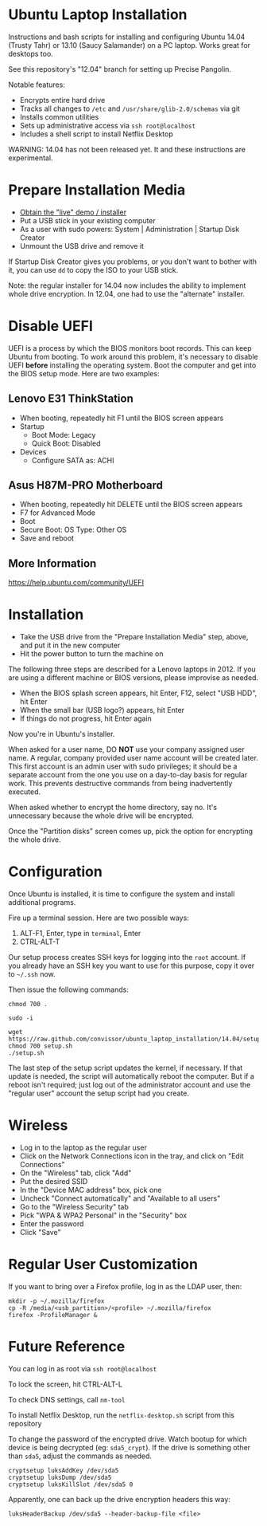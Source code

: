 Ubuntu Laptop Installation
==========================

Instructions and bash scripts for installing and configuring Ubuntu 14.04
(Trusty Tahr) or 13.10 (Saucy Salamander) on a PC laptop.
Works great for desktops too.

See this repository's "12.04" branch for setting up Precise Pangolin.

Notable features:

* Encrypts entire hard drive
* Tracks all changes to `/etc` and `/usr/share/glib-2.0/schemas` via git
* Installs common utilities
* Sets up administrative access via `ssh root@localhost`
* Includes a shell script to install Netflix Desktop

WARNING: 14.04 has not been released yet.  It and these instructions are
experimental.


Prepare Installation Media
==========================

* [Obtain the "live" demo / installer](http://cdimage.ubuntu.com/daily-live/current/trusty-desktop-amd64.iso)
* Put a USB stick in your existing computer
* As a user with sudo powers:  System | Administration | Startup Disk Creator
* Unmount the USB drive and remove it

If Startup Disk Creator gives you problems, or you don't want to bother with
it, you can use `dd` to copy the ISO to your USB stick.

Note: the regular installer for 14.04 now includes the ability to implement
whole drive encryption.  In 12.04, one had to use the "alternate" installer.


Disable UEFI
============

UEFI is a process by which the BIOS monitors boot records.  This can keep
Ubuntu from booting.  To work around this problem, it's necessary to disable
UEFI __before__ installing the operating system.  Boot the computer and get
into the BIOS setup mode.  Here are two examples:

Lenovo E31 ThinkStation
-----------------------
* When booting, repeatedly hit F1 until the BIOS screen appears
* Startup
	* Boot Mode: Legacy
	* Quick Boot: Disabled
* Devices
	* Configure SATA as: ACHI

Asus H87M-PRO Motherboard
-------------------------
* When booting, repeatedly hit DELETE until the BIOS screen appears
* F7 for Advanced Mode
* Boot
* Secure Boot: OS Type: Other OS
* Save and reboot

More Information
----------------
https://help.ubuntu.com/community/UEFI


Installation
=============

* Take the USB drive from the "Prepare Installation Media" step, above,
and put it in the new computer
* Hit the power button to turn the machine on

The following three steps are described for a Lenovo laptops in 2012.  If
you are using a different machine or BIOS versions, please improvise as
needed.

* When the BIOS splash screen appears, hit Enter, F12, select "USB HDD",
hit Enter
* When the small bar (USB logo?) appears, hit Enter
* If things do not progress, hit Enter again

Now you're in Ubuntu's installer.

When asked for a user name, DO __NOT__ use your company assigned user name.
A regular, company provided user name account will be created later.
This first account is an admin user with sudo privileges; it should be a
separate account from the one you use on a day-to-day basis for regular work.
This prevents destructive commands from being inadvertently executed.

When asked whether to encrypt the home directory, say no.  It's unnecessary
because the whole drive will be encrypted.

Once the "Partition disks" screen comes up, pick the option for encrypting
the whole drive.


Configuration
=============

Once Ubuntu is installed, it is time to configure the system and
install additional programs.

Fire up a terminal session.  Here are two possible ways:

1. ALT-F1, Enter, type in `terminal`, Enter
1. CTRL-ALT-T

Our setup process creates SSH keys for logging into the `root` account.
If you already have an SSH key you want to use for this purpose, copy it
over to `~/.ssh` now.

Then issue the following commands:

    chmod 700 .

    sudo -i

    wget https://raw.github.com/convissor/ubuntu_laptop_installation/14.04/setup.sh
    chmod 700 setup.sh
    ./setup.sh

The last step of the setup script updates the kernel, if necessary.  If that
update is needed, the script will automatically reboot the computer.  But if a
reboot isn't required; just log out of the administrator account and use
the "regular user" account the setup script had you create.


Wireless
========

* Log in to the laptop as the regular user
* Click on the Network Connections icon in the tray, and click on
"Edit Connections"
* On the "Wireless" tab, click "Add"
* Put the desired SSID
* In the "Device MAC address" box, pick one
* Uncheck "Connect automatically" and "Available to all users"
* Go to the "Wireless Security" tab
* Pick "WPA & WPA2 Personal" in the "Security" box
* Enter the password
* Click "Save"


Regular User Customization
==========================

If you want to bring over a Firefox profile, log in as the LDAP user, then:

    mkdir -p ~/.mozilla/firefox
    cp -R /media/<usb_partition>/<profile> ~/.mozilla/firefox
    firefox -ProfileManager &


Future Reference
================

You can log in as root via `ssh root@localhost`

To lock the screen, hit CTRL-ALT-L

To check DNS settings, call `nm-tool`

To install Netflix Desktop, run the `netflix-desktop.sh` script from this
repository

To change the password of the encrypted drive.  Watch bootup for which device
is being decrypted (eg: `sda5_crypt`).  If the drive is something other than
`sda5`, adjust the commands as needed.

    cryptsetup luksAddKey /dev/sda5
    cryptsetup luksDump /dev/sda5
    cryptsetup luksKillSlot /dev/sda5 0

Apparently, one can back up the drive encryption headers this way:

    luksHeaderBackup /dev/sda5 --header-backup-file <file>
